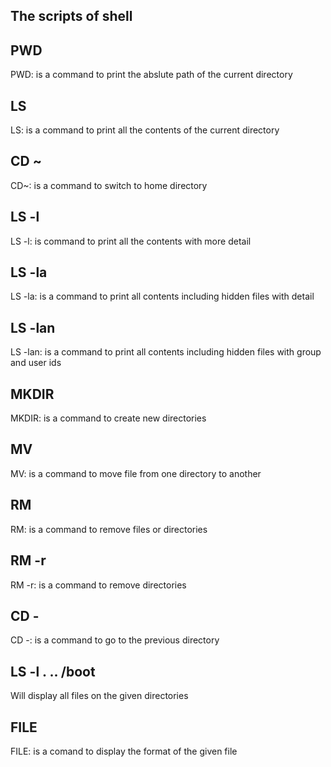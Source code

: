 ## The scripts of shell

## PWD
PWD: is a command to print the abslute path of the current directory

## LS
LS: is a command to print all the contents of the current directory

## CD ~
CD~: is a command to switch to home directory

## LS -l
LS -l: is command to print all the contents with more detail

## LS -la
LS -la: is a command to print all contents including hidden files with detail

## LS -lan
LS -lan: is a command to print all contents including hidden files with group and user ids

## MKDIR
MKDIR: is a command to create new directories

## MV
MV: is a command to move file from one directory to another

## RM
RM: is a command to remove files or directories

## RM -r
RM -r: is a command to remove directories

## CD -
CD -: is a command to go to the previous directory

## LS -l . .. /boot
Will display all files on the given directories

## FILE
FILE: is a comand to display the format of the given file

